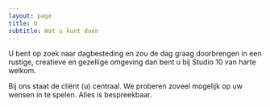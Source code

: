 ```yaml
---
layout: page
title: U
subtitle: Wat u kunt doen
---
```


U bent op zoek naar dagbesteding en zou de dag graag doorbrengen in een rustige, creatieve en gezellige omgeving dan bent u bij Studio 10 van harte welkom.

Bij ons staat de cliënt (u) centraal. We proberen zoveel mogelijk op uw wensen in te spelen. Alles is bespreekbaar.

